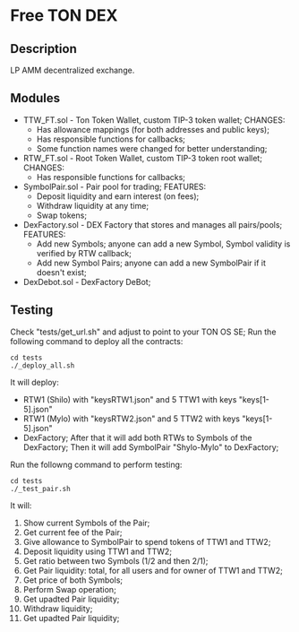 # Free TON DEX

## Description
LP AMM decentralized exchange.

## Modules
* TTW_FT.sol - Ton Token Wallet, custom TIP-3 token wallet; CHANGES:
    * Has allowance mappings (for both addresses and public keys);
    * Has responsible functions for callbacks;
    * Some function names were changed for better understanding;
* RTW_FT.sol - Root Token Wallet, custom TIP-3 token root wallet; CHANGES:
    * Has responsible functions for callbacks;
* SymbolPair.sol - Pair pool for trading; FEATURES:
    * Deposit liquidity and earn interest (on fees);
    * Withdraw liquidity at any time;
    * Swap tokens;
* DexFactory.sol - DEX Factory that stores and manages all pairs/pools; FEATURES:
    * Add new Symbols; anyone can add a new Symbol, Symbol validity is verified by RTW callback;
    * Add new Symbol Pairs; anyone can add a new SymbolPair if it doesn't exist;
* DexDebot.sol - DexFactory DeBot;

## Testing
Check "tests/get_url.sh" and adjust to point to your TON OS SE;
Run the following command to deploy all the contracts:
```
cd tests
./_deploy_all.sh
```

It will deploy: 
* RTW1 (Shilo) with "keysRTW1.json" and 5 TTW1 with keys "keys[1-5].json"
* RTW1 (Mylo) with "keysRTW2.json" and 5 TTW2 with keys "keys[1-5].json"
* DexFactory;
After that it will add both RTWs to Symbols of the DexFactory;
Then it will add SymbolPair "Shylo-Mylo" to DexFactory;

Run the followng command to perform testing:
```
cd tests
./_test_pair.sh
```

It will:
1. Show current Symbols of the Pair;
2. Get current fee of the Pair;
3. Give allowance to SymbolPair to spend tokens of TTW1 and TTW2;
4. Deposit liquidity using TTW1 and TTW2;
5. Get ratio between two Symbols (1/2 and then 2/1);
6. Get Pair liquidity: total, for all users and for owner of TTW1 and TTW2;
7. Get price of both Symbols;
8. Perform Swap operation;
9. Get upadted Pair liquidity;
10. Withdraw liquidity;
11. Get upadted Pair liquidity;